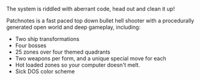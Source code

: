 The system is riddled with aberrant code, head out and clean it up!

Patchnotes is a fast paced top down bullet hell shooter with a procedurally generated open world and deep gameplay, including:

- Two ship transformations
- Four bosses
- 25 zones over four themed quadrants
- Two weapons per form, and a unique special move for each
- Hot loaded zones so your computer doesn't melt.
- Sick DOS color scheme